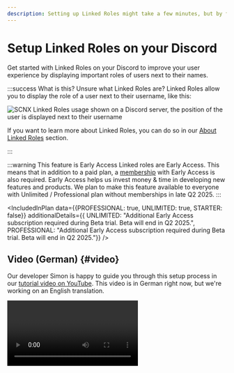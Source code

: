 ```yaml
---
description: Setting up Linked Roles might take a few minutes, but by following this guide, you can get started easily.
---
```


# Setup Linked Roles on your Discord

Get started with Linked Roles on your Discord to improve your user experience by displaying important roles of users
next to their names.

:::success What is this?
Unsure what Linked Roles are? Linked Roles allow you to display the role of a user next to their username, like this:

![SCNX Linked Roles usage shown on a Discord server, the position of the user is displayed next to their username](https://scnx.app/img/linked-roles-example.png)

If you want to learn more about Linked Roles, you can do so in our [About Linked Roles](./linked-roles/intro) section.

:::

:::warning This feature is Early Access
Linked roles are Early Access. This means that in addition to a paid plan,
a [membership](https://membership.scootkit.com) with Early Access is also required. Early Access helps us invest money &
time in developing new features and products. We plan to make this feature available to everyone with Unlimited /
Professional plan without memberships in late Q2 2025.
:::

<IncludedInPlan data={{PROFESSIONAL: true, UNLIMITED: true, STARTER: false}} additionalDetails={{
UNLIMITED: "Additional Early Access subscription required during Beta trial. Beta will end in Q2 2025.",
PROFESSIONAL: "Additional Early Access subscription required during Beta trial. Beta will end in Q2 2025."}} />

## Video (German) {#video}

Our developer Simon is happy to guide you through this setup process in
our [tutorial video on YouTube](https://www.youtube.com/watch?v=HR3yvTVpkOI). This video is in German right now, but
we're working on an English translation.

<Video url="https://www.youtube.com/watch?v=HR3yvTVpkOI" />

## 0. Pre-Flight-Checklist 🛫 {#step-0}

Before you can create your own Modmail on SCNX, please make sure that

* you have [added your Server to SCNX](./setup).
* your server has the paid [Unlimited](./scnx/guilds/plans) (<PlanPrice plan="UNLIMITED" type="MONTHLY"/>)
  or [Professional](./scnx/guilds/plans) (<PlanPrice plan="PROFESSIONAL" type="MONTHLY"/>) plan, or consider using a
  free trial, if
  available for you.
* you are the owner of the server you want to enable this feature
  on ([why?](./scnx/guilds/trusted-admins#troubleshooting)) - if you are not the owner, please ask them to enable this
  feature for you and grant you access as a [Trusted Admin](./scnx/guilds/trusted-admins).
* you (or one of your trusted admins) have Early Access (purchasable with
  a [ScootKit Membership Level 2 or higher](https://membership.scootkit.com)) during the beta trial. After the beta
  trial ends (likely in Q2 2025), this requirement will be removed.
* you've got 5-10 minutes of time (our estimate is that this takes around six minutes to finish on a computer, on mobile
  it may take
  a bit longer) to finish this guide - don't stop in the middle; your progress won't be saved.

## 1. Time to get started {#step-1}

To get started with the setup, please open the [Linked Roles page](https://scnx.app/glink?page=linked-roles/enable) of
your server in the SCNX dashboard. There, click on "Start setup" to get started. You might be shown a video or a link to
this guide, but you can also click "Continue" there, since you are already here :wink:

## 2. Select credentials {#step-2}

Next, SCNX will prompt you to select which Discord credentials you want to use for Linked Roles. If you are using other
SCNX products, like [Modmail](./modmail/intro) or the [Custom Bot](./custom-bot/custom-commands), you can select them
from this list and [skip to step 3](#step-3). If you are not using any other product, please
follow [these instructions](#step-2-app).

![SCNX prompting user to select credential source](@site/docs/assets/linked-roles/setup/select-credentials.png)

### Creating a Discord bot application {#step-2-app}

If you are not using the credentials of another product, you'll need to create a new app in your Discord Developer
Dashboard.

To do so, visit the [Discord Developer Portal](https://discord.com/developers/applications). There, create a new
application by clicking on "New Application" on the upper-right side of your Developer Portal. A modal will open. Enter
the name of the application (you can change this later), read & accept
the [Discord Developer Terms of Service](https://discord.com/developers/docs/policies-and-agreements/terms-of-service)
and the [Discord Developer Policy](https://discord.com/developers/docs/policies-and-agreements/developer-policy) (these
policies also apply to your use of the Discord API as part of SCNX) and create your bot by confirming with "Create".

![This screenshot shows how to create a new application in the Discord Developer Portal](@site/docs/assets/setup/custom-bot-1.png)

Next, open the "Bot"-Settings in the navigation bar on the left-hand side.
There, you can configure the avatar and username.

The final step in the Developer Dashboard is to generate a token and copy it. To do so, open the "Bot" page of your
application
and click on "Reset token" (still on the Bot page) and confirm your request in the modal. You might get asked
to enter a 2FA-Code for your Discord-Account.

Once done, please **copy the token of your bot and enter it on SCNX**.

![This screenshot shows how to generate and copy the Bot Secret](@site/docs/assets/setup/custom-bot-3.png)

Once done, SCNX will check your token and synchronize data with Discord. Once done, you can continue
with [the next step](#step-3).

## 3. Save redirect URL {#step-3}

Once your credentials are checked and SCNX has synchronized some Linked-Role data with Discord, you'll need to open the
Oauth2 page of your Discord Developer Portal. The easiest way to do so is to click on the link that is visible on SCNX.
Alternatively, you can click on "Oauth2" tab in your developer dashboard.

![This screenshots shows how the user should click on "Open Oauth2 panel"](@site/docs/assets/linked-roles/setup/click-on-oauth2-page.png)

Once you've opened the Oauth2 page, you'll need to copy and paste the redirect URL from your SCNX Dashboard. Doing this
is easy: Simply click on the URL shown in SCNX (this will copy the URL to your clipboard). If you are wondering, the
redirect URL should look something like this:
`https://linked-roles.scnx.app/api/b4e5e89a-1c92-11f0-b688-03c2706e348f/callback` (the middle part might change based on
your server).

![This screenshots shows which value the user should copy from the dashboard](@site/docs/assets/linked-roles/setup/copy-redirect-url.png)

Go back to the "Oauth2"-Page
in your Discord Developer Portal. There, scroll to "Redirects", click on "Add another" and paste the URL you just copied
in the text field. Remember to save your changes!

![This screenshot shows where to paste the copied redirect URL](@site/docs/assets/linked-roles/setup/enter-redirect-url.webp)

## 4. Enter Client Secret {#step-4}

:::warning Confusion avoidance warning
There's a big difference between your **Bot Token** and **Client Secret**. Please double-check which value you are
entering to avoid issues later. For this step, you'll need the **Client Secret**, not the Bot Token.
:::

Once you've entered and saved the Redirect URL, please stay on the "Oauth2 page". Below "Client Information", generate
the Client secret, by clicking on "Reset Secret" below the "Client Secret" field. Discord might ask you to verify your
account by entering a 2FA code. Once this is done, you'll be able to copy the Client-ID. Enter the copied value in your
SCNX Dashboard and click on "Create Linked-Roles" to finish setup.

![This screenshot shows how to copy the client secret](@site/docs/assets/linked-roles/setup/copy-client-secret.png)

## 5. Time to party 🎉 {#step-5}

:::info Don't worry
Your new Linked Role Bot won't stay online unless 
:::

Finally, finish setup by inviting the Linked Roles Bot to your server. Do so by clicking "Invite Linked-Roles-Bot" in
the dashboard. Once done, you can continue by creating your first Linked Role. To learn more about that, continue in our [Role management documentation](./linked-roles/role-managment#create-linked-scnx-role), where we explain how to create your Linked Roles on SCNX and on Discord. 

![This screenshot shows the success message after setup](@site/docs/assets/linked-roles/setup/success-party-time.png)